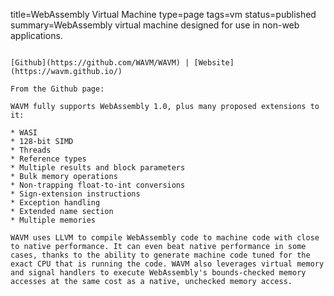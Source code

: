 title=WebAssembly Virtual Machine
type=page
tags=vm
status=published
summary=WebAssembly virtual machine designed for use in non-web applications.
~~~~~~

[Github](https://github.com/WAVM/WAVM) | [Website](https://wavm.github.io/)

From the Github page:

WAVM fully supports WebAssembly 1.0, plus many proposed extensions to it:

* WASI
* 128-bit SIMD
* Threads
* Reference types
* Multiple results and block parameters
* Bulk memory operations
* Non-trapping float-to-int conversions
* Sign-extension instructions
* Exception handling
* Extended name section
* Multiple memories

WAVM uses LLVM to compile WebAssembly code to machine code with close to native performance. It can even beat native performance in some cases, thanks to the ability to generate machine code tuned for the exact CPU that is running the code. WAVM also leverages virtual memory and signal handlers to execute WebAssembly's bounds-checked memory accesses at the same cost as a native, unchecked memory access.
